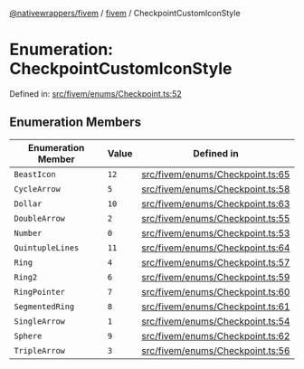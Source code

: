 [@nativewrappers/fivem](../../README.md) / [fivem](../README.md) / CheckpointCustomIconStyle

# Enumeration: CheckpointCustomIconStyle

Defined in: [src/fivem/enums/Checkpoint.ts:52](https://github.com/nativewrappers/nativewrappers/blob/c60977197fc03a84e577475a74a7b129c71770ca/src/fivem/enums/Checkpoint.ts#L52)

## Enumeration Members

| Enumeration Member | Value | Defined in |
| ------ | ------ | ------ |
| <a id="beasticon"></a> `BeastIcon` | `12` | [src/fivem/enums/Checkpoint.ts:65](https://github.com/nativewrappers/nativewrappers/blob/c60977197fc03a84e577475a74a7b129c71770ca/src/fivem/enums/Checkpoint.ts#L65) |
| <a id="cyclearrow"></a> `CycleArrow` | `5` | [src/fivem/enums/Checkpoint.ts:58](https://github.com/nativewrappers/nativewrappers/blob/c60977197fc03a84e577475a74a7b129c71770ca/src/fivem/enums/Checkpoint.ts#L58) |
| <a id="dollar"></a> `Dollar` | `10` | [src/fivem/enums/Checkpoint.ts:63](https://github.com/nativewrappers/nativewrappers/blob/c60977197fc03a84e577475a74a7b129c71770ca/src/fivem/enums/Checkpoint.ts#L63) |
| <a id="doublearrow"></a> `DoubleArrow` | `2` | [src/fivem/enums/Checkpoint.ts:55](https://github.com/nativewrappers/nativewrappers/blob/c60977197fc03a84e577475a74a7b129c71770ca/src/fivem/enums/Checkpoint.ts#L55) |
| <a id="number"></a> `Number` | `0` | [src/fivem/enums/Checkpoint.ts:53](https://github.com/nativewrappers/nativewrappers/blob/c60977197fc03a84e577475a74a7b129c71770ca/src/fivem/enums/Checkpoint.ts#L53) |
| <a id="quintuplelines"></a> `QuintupleLines` | `11` | [src/fivem/enums/Checkpoint.ts:64](https://github.com/nativewrappers/nativewrappers/blob/c60977197fc03a84e577475a74a7b129c71770ca/src/fivem/enums/Checkpoint.ts#L64) |
| <a id="ring"></a> `Ring` | `4` | [src/fivem/enums/Checkpoint.ts:57](https://github.com/nativewrappers/nativewrappers/blob/c60977197fc03a84e577475a74a7b129c71770ca/src/fivem/enums/Checkpoint.ts#L57) |
| <a id="ring2"></a> `Ring2` | `6` | [src/fivem/enums/Checkpoint.ts:59](https://github.com/nativewrappers/nativewrappers/blob/c60977197fc03a84e577475a74a7b129c71770ca/src/fivem/enums/Checkpoint.ts#L59) |
| <a id="ringpointer"></a> `RingPointer` | `7` | [src/fivem/enums/Checkpoint.ts:60](https://github.com/nativewrappers/nativewrappers/blob/c60977197fc03a84e577475a74a7b129c71770ca/src/fivem/enums/Checkpoint.ts#L60) |
| <a id="segmentedring"></a> `SegmentedRing` | `8` | [src/fivem/enums/Checkpoint.ts:61](https://github.com/nativewrappers/nativewrappers/blob/c60977197fc03a84e577475a74a7b129c71770ca/src/fivem/enums/Checkpoint.ts#L61) |
| <a id="singlearrow"></a> `SingleArrow` | `1` | [src/fivem/enums/Checkpoint.ts:54](https://github.com/nativewrappers/nativewrappers/blob/c60977197fc03a84e577475a74a7b129c71770ca/src/fivem/enums/Checkpoint.ts#L54) |
| <a id="sphere"></a> `Sphere` | `9` | [src/fivem/enums/Checkpoint.ts:62](https://github.com/nativewrappers/nativewrappers/blob/c60977197fc03a84e577475a74a7b129c71770ca/src/fivem/enums/Checkpoint.ts#L62) |
| <a id="triplearrow"></a> `TripleArrow` | `3` | [src/fivem/enums/Checkpoint.ts:56](https://github.com/nativewrappers/nativewrappers/blob/c60977197fc03a84e577475a74a7b129c71770ca/src/fivem/enums/Checkpoint.ts#L56) |

